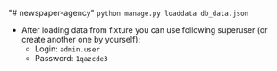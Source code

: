 "# newspaper-agency"
`python manage.py loaddata db_data.json`

- After loading data from fixture you can use following superuser (or create another one by yourself):
  - Login: `admin.user`
  - Password: `1qazcde3`
